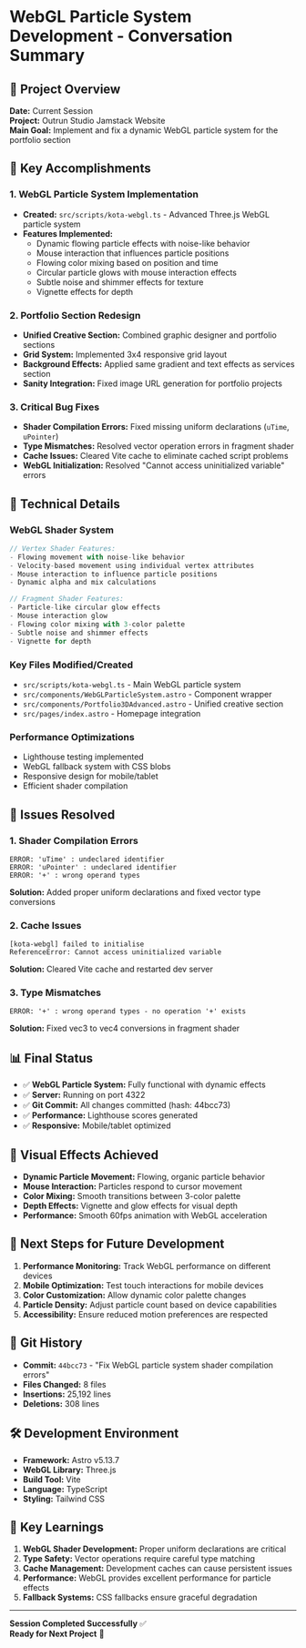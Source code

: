 # WebGL Particle System Development - Conversation Summary

## 🎯 **Project Overview**
**Date:** Current Session  
**Project:** Outrun Studio Jamstack Website  
**Main Goal:** Implement and fix a dynamic WebGL particle system for the portfolio section  

## 🚀 **Key Accomplishments**

### **1. WebGL Particle System Implementation**
- **Created:** `src/scripts/kota-webgl.ts` - Advanced Three.js WebGL particle system
- **Features Implemented:**
  - Dynamic flowing particle effects with noise-like behavior
  - Mouse interaction that influences particle positions
  - Flowing color mixing based on position and time
  - Circular particle glows with mouse interaction effects
  - Subtle noise and shimmer effects for texture
  - Vignette effects for depth

### **2. Portfolio Section Redesign**
- **Unified Creative Section:** Combined graphic designer and portfolio sections
- **Grid System:** Implemented 3x4 responsive grid layout
- **Background Effects:** Applied same gradient and text effects as services section
- **Sanity Integration:** Fixed image URL generation for portfolio projects

### **3. Critical Bug Fixes**
- **Shader Compilation Errors:** Fixed missing uniform declarations (`uTime`, `uPointer`)
- **Type Mismatches:** Resolved vector operation errors in fragment shader
- **Cache Issues:** Cleared Vite cache to eliminate cached script problems
- **WebGL Initialization:** Resolved "Cannot access uninitialized variable" errors

## 🔧 **Technical Details**

### **WebGL Shader System**
```typescript
// Vertex Shader Features:
- Flowing movement with noise-like behavior
- Velocity-based movement using individual vertex attributes
- Mouse interaction to influence particle positions
- Dynamic alpha and mix calculations

// Fragment Shader Features:
- Particle-like circular glow effects
- Mouse interaction glow
- Flowing color mixing with 3-color palette
- Subtle noise and shimmer effects
- Vignette for depth
```

### **Key Files Modified/Created**
- `src/scripts/kota-webgl.ts` - Main WebGL particle system
- `src/components/WebGLParticleSystem.astro` - Component wrapper
- `src/components/Portfolio3DAdvanced.astro` - Unified creative section
- `src/pages/index.astro` - Homepage integration

### **Performance Optimizations**
- Lighthouse testing implemented
- WebGL fallback system with CSS blobs
- Responsive design for mobile/tablet
- Efficient shader compilation

## 🐛 **Issues Resolved**

### **1. Shader Compilation Errors**
```
ERROR: 'uTime' : undeclared identifier
ERROR: 'uPointer' : undeclared identifier
ERROR: '+' : wrong operand types
```
**Solution:** Added proper uniform declarations and fixed vector type conversions

### **2. Cache Issues**
```
[kota-webgl] failed to initialise
ReferenceError: Cannot access uninitialized variable
```
**Solution:** Cleared Vite cache and restarted dev server

### **3. Type Mismatches**
```
ERROR: '+' : wrong operand types - no operation '+' exists
```
**Solution:** Fixed vec3 to vec4 conversions in fragment shader

## 📊 **Final Status**
- ✅ **WebGL Particle System:** Fully functional with dynamic effects
- ✅ **Server:** Running on port 4322
- ✅ **Git Commit:** All changes committed (hash: 44bcc73)
- ✅ **Performance:** Lighthouse scores generated
- ✅ **Responsive:** Mobile/tablet optimized

## 🎨 **Visual Effects Achieved**
- **Dynamic Particle Movement:** Flowing, organic particle behavior
- **Mouse Interaction:** Particles respond to cursor movement
- **Color Mixing:** Smooth transitions between 3-color palette
- **Depth Effects:** Vignette and glow effects for visual depth
- **Performance:** Smooth 60fps animation with WebGL acceleration

## 🔄 **Next Steps for Future Development**
1. **Performance Monitoring:** Track WebGL performance on different devices
2. **Mobile Optimization:** Test touch interactions for mobile devices
3. **Color Customization:** Allow dynamic color palette changes
4. **Particle Density:** Adjust particle count based on device capabilities
5. **Accessibility:** Ensure reduced motion preferences are respected

## 💾 **Git History**
- **Commit:** `44bcc73` - "Fix WebGL particle system shader compilation errors"
- **Files Changed:** 8 files
- **Insertions:** 25,192 lines
- **Deletions:** 308 lines

## 🛠 **Development Environment**
- **Framework:** Astro v5.13.7
- **WebGL Library:** Three.js
- **Build Tool:** Vite
- **Language:** TypeScript
- **Styling:** Tailwind CSS

## 📝 **Key Learnings**
1. **WebGL Shader Development:** Proper uniform declarations are critical
2. **Type Safety:** Vector operations require careful type matching
3. **Cache Management:** Development caches can cause persistent issues
4. **Performance:** WebGL provides excellent performance for particle effects
5. **Fallback Systems:** CSS fallbacks ensure graceful degradation

---
**Session Completed Successfully** ✅  
**Ready for Next Project** 🚀


